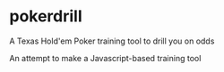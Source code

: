 # pokerdrill
A Texas Hold'em Poker training tool to drill you on odds

An attempt to make a Javascript-based training tool
